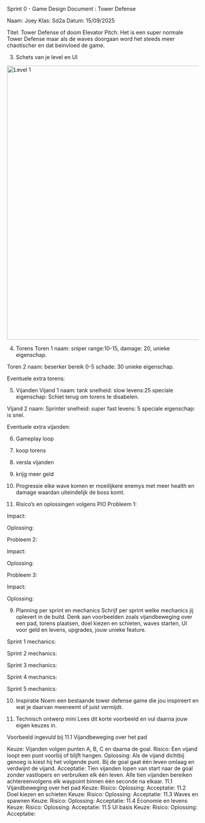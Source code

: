 Sprint 0 - Game Design Document : Tower Defense


Naam: Joey
Klas: Sd2a
Datum: 15/09/2025

Titel: Tower Defense of doom
Elevator Pitch: Het is een super normale Tower Defense maar als de waves doorgaan word het steeds meer chaotischer en dat beinvloed de game.

3. Schets van je level en UI
<img width="1152" height="720" alt="Level 1" src="https://github.com/user-attachments/assets/6dfa8452-6456-42cc-b498-160c2c4d8b89" />

4. Torens
Toren 1
naam: sniper
range:10-15,
damage: 20,
unieke eigenschap.

Toren 2 
naam: beserker
bereik 0-5
schade: 30 
unieke eigenschap.

Eventuele extra torens:



5. Vijanden
Vijand 1
naam: tank
snelheid: slow
levens:25
speciale eigenschap: Schiet terug om torens te disabelen.

Vijand 2 
naam: Sprinter
snelheid: super fast 
levens: 5 
speciale eigenschap: is snel.

Eventuele extra vijanden:



6. Gameplay loop

1. koop torens
2. versla vijanden
3. krijg meer geld

7. Progressie
elke wave komen er moeilijkere enemys met meer health en damage waardan uiteindelijk de boss komt.



9. Risico’s en oplossingen volgens PIO
Probleem 1:

Impact:

Oplossing:

Probleem 2:

Impact:

Oplossing:

Probleem 3:

Impact:

Oplossing:

9. Planning per sprint en mechanics
Schrijf per sprint welke mechanics jij oplevert in de build. Denk aan voorbeelden zoals vijandbeweging over een pad, torens plaatsen, doel kiezen en schieten, waves starten, UI voor geld en levens, upgrades, jouw unieke feature.

Sprint 1 mechanics:

Sprint 2 mechanics:

Sprint 3 mechanics:

Sprint 4 mechanics:

Sprint 5 mechanics:



10. Inspiratie
Noem een bestaande tower defense game die jou inspireert en wat je daarvan meeneemt of juist vermijdt.



11. Technisch ontwerp mini
Lees dit korte voorbeeld en vul daarna jouw eigen keuzes in.

Voorbeeld ingevuld bij 11.1 Vijandbeweging over het pad

Keuze: Vijanden volgen punten A, B, C en daarna de goal.
Risico: Een vijand loopt een punt voorbij of blijft hangen.
Oplossing: Als de vijand dichtbij genoeg is kiest hij het volgende punt. Bij de goal gaat één leven omlaag en verdwijnt de vijand.
Acceptatie: Tien vijanden lopen van start naar de goal zonder vastlopers en verbruiken elk één leven. Alle tien vijanden bereiken achtereenvolgens elk waypoint binnen één seconde na elkaar.
11.1 Vijandbeweging over het pad
Keuze:
Risico:
Oplossing:
Acceptatie:
11.2 Doel kiezen en schieten
Keuze:
Risico:
Oplossing:
Acceptatie:
11.3 Waves en spawnen
Keuze:
Risico:
Oplossing:
Acceptatie:
11.4 Economie en levens
Keuze:
Risico:
Oplossing:
Acceptatie:
11.5 UI basis
Keuze:
Risico:
Oplossing:
Acceptatie:
